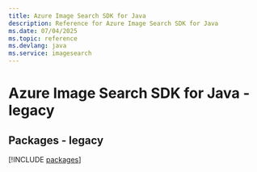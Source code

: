 ```yaml
---
title: Azure Image Search SDK for Java
description: Reference for Azure Image Search SDK for Java
ms.date: 07/04/2025
ms.topic: reference
ms.devlang: java
ms.service: imagesearch
---
```

# Azure Image Search SDK for Java - legacy
## Packages - legacy
[!INCLUDE [packages](image-search-index.md)]